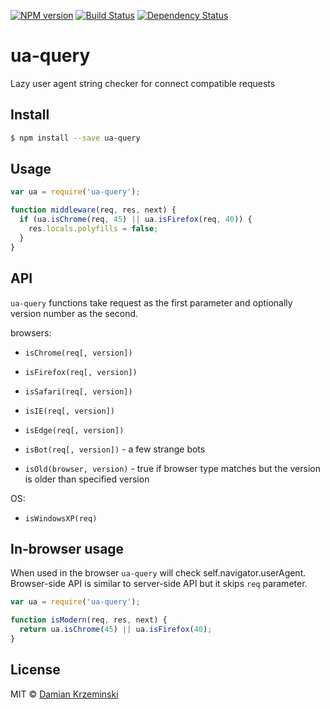 [![NPM version][npm-image]][npm-url]
[![Build Status][travis-image]][travis-url]
[![Dependency Status][gemnasium-image]][gemnasium-url]

# ua-query

Lazy user agent string checker for connect compatible requests

## Install

```sh
$ npm install --save ua-query
```

## Usage

```js
var ua = require('ua-query');

function middleware(req, res, next) {
  if (ua.isChrome(req, 45) || ua.isFirefox(req, 40)) {
    res.locals.polyfills = false;
  }
}
```

## API

`ua-query` functions take request as the first parameter and optionally version number as the second.

browsers:
- `isChrome(req[, version])`
- `isFirefox(req[, version])`
- `isSafari(req[, version])`
- `isIE(req[, version])`
- `isEdge(req[, version])`
- `isBot(req[, version])` - a few strange bots


- `isOld(browser, version)` - true if browser type matches but the version is older than specified version

OS:
- `isWindowsXP(req)`


## In-browser usage

When used in the browser `ua-query` will check self.navigator.userAgent. Browser-side API is similar to
server-side API but it skips `req` parameter.

```js
var ua = require('ua-query');

function isModern(req, res, next) {
  return ua.isChrome(45) || ua.isFirefox(40);
}
```


## License

MIT © [Damian Krzeminski](https://pirxpilot.me)

[npm-image]: https://img.shields.io/npm/v/ua-query.svg
[npm-url]: https://npmjs.org/package/ua-query

[travis-url]: https://travis-ci.org/pirxpilot/ua-query
[travis-image]: https://img.shields.io/travis/pirxpilot/ua-query.svg

[gemnasium-image]: https://img.shields.io/gemnasium/pirxpilot/ua-query.svg
[gemnasium-url]: https://gemnasium.com/pirxpilot/ua-query
